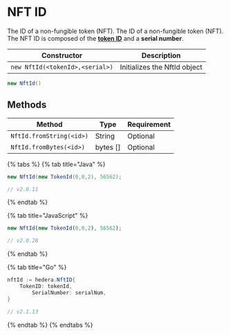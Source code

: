 # NFT ID

The ID of a non-fungible token (NFT). The ID of a non-fungible token (NFT). The NFT ID is composed of the [**token ID**](token-id.md) and a **serial number**.

| Constructor                                 | Description                  |
| ------------------------------------------- | ---------------------------- |
| `new NftId(<tokenId>,<serial>)` | Initializes the NftId object |

```java
new NftId()
```

## Methods

| Method                         | Type       | Requirement |
| ------------------------------ | ---------- | ----------- |
| `NftId.fromString(<id>)` | String     | Optional    |
| `NftId.fromBytes(<id>)`  | bytes \[] | Optional    |

{% tabs %}
{% tab title="Java" %}
```java
new NftId(new TokenId(0,0,2), 56562);

// v2.0.11
```
{% endtab %}

{% tab title="JavaScript" %}
```javascript
new NftId(new TokenId(0,0,2), 56562);

// v2.0.28 
```
{% endtab %}

{% tab title="Go" %}
```java
nftId := hedera.NftID{
    TokenID: tokenId,
        SerialNumber: serialNum,
}

// v2.1.13
```
{% endtab %}
{% endtabs %}
